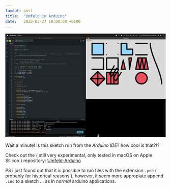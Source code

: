 ```yaml
---
layout: post
title:  "Umfeld in Arduino"
date:   2025-03-27 10:00:00 +0100
---
```


![2025-03-27-Umfeld_in_Arduino.jpg](/assets/2025-03-27-Umfeld_in_Arduino.jpg)

Wait a minute! Is this sketch run from the *Arduino IDE*? how cool is that?!?

Check out the ( still very experimental, only tested in macOS on Apple Silicon ) repository: [Umfeld-Arduino](https://github.com/dennisppaul/umfeld-arduino)

PS i just found out that it is possible to run files with the extension `.pde` ( probably for historical reasons ), however, it seem more appropiate append `.ino` to a sketch … as in *normal* arduino applications.